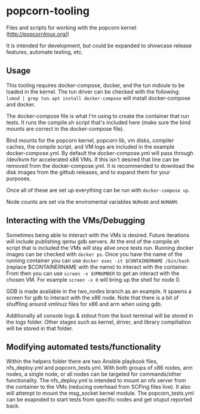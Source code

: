 # popcorn-tooling
Files and scripts for working with the popcorn kernel (http://popcornlinux.org/)

It is intended for development, but could be expanded to showcase release features, automate testing, etc.

## Usage 
This tooling requires docker-compose, docker, and the tun mdoule to be loaded in the kernel.
The tun driver can be checked with the following: `lsmod | grep tun`. `apt install docker-compose` will install docker-compose and docker.

The docker-compose file is what I'm using to create the container that run tests.
It runs the compile.sh script that's included here (make sure the bind mounts are correct in the docker-compose file).

Bind mounts for the popcorn kernel, popcorn lib, vm disks, compiler caches, the compile script, and VM logs are included in the example docker-compose.yml.
By default the docker-compose.yml will pass through /dev/kvm for accelerated x86 VMs. If this isn't desired that line can be removed from the docker-compose.yml. It is recommended to download the disk images from the github releases, and to expand them for your purposes.

Once all of these are set up everything can be run with `docker-compose up`.

Node counts are set via the enviromental variables `NUMx86` and `NUMARM`.

## Interacting with the VMs/Debugging
Sometimes being able to interact with the VMs is desired. Future iterations will include publishing qemu gdb servers. At the end of the compile.sh script that is included the VMs will stay alive once tests run.
Running docker images can be checked with `docker ps`. Once you have the name of the running container you can use `docker exec -it $CONTAINERNAME /bin/bash` (replace $CONTAINERNAME with the name) to interact with the container. From then you can use `screen -x $VMNUMBER` to get an interact with the chosen VM. For example `screen -x 0` will bring up the shell for node 0.

GDB is made available in the two_nodes branch as an example. It spawns a screen for gdb to interact with the x86 node. Note that there is a bit of shuffling around vmlinuz files for x86 and arm when using gdb.

Additionally all console logs & stdout from the boot terminal will be stored in the logs folder. Other stages such as kernel, driver, and library compiliation will be stored in that folder.


## Modifying automated tests/functionality
Within the helpers folder there are two Ansible playbook files, nfs_deploy.yml and popcorn_tests.yml. With both groups of x86 nodes, arm nodes, a single node, or all nodes can be targeted for commands/other functionality. The nfs_deploy.yml is intended to mount an nfs server from the container to the VMs (reducing overhead from SCPing files live). It also will attempt to mount the msg_socket kernel module. The popcorn_tests.yml can be exapnded to start tests from specific nodes and get otuput reported back. 
